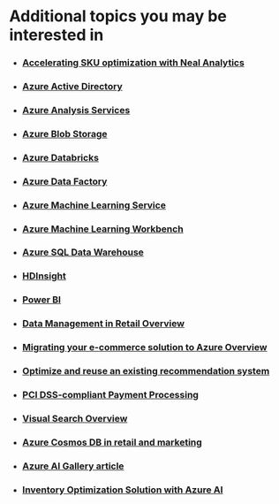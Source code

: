 # Additional topics you may be interested in

- ### [Accelerating SKU optimization with Neal Analytics](https://nealanalytics.com/solutions/sku-max/)

- ### [Azure Active Directory](https://azure.microsoft.com/en-us/services/active-directory/?WT.mc_id=skuassortment-usecaseguide-mazoroto)

- ### [Azure Analysis Services](https://azure.microsoft.com/en-us/services/analysis-services/?WT.mc_id=skuassortment-usecaseguide-mazoroto)

- ### [Azure Blob Storage](https://azure.microsoft.com/en-us/services/storage/blobs/?WT.mc_id=skuassortment-usecaseguide-mazoroto)

- ### [Azure Databricks](https://azure.microsoft.com/en-us/services/databricks/?WT.mc_id=skuassortment-usecaseguide-mazoroto)

- ### [Azure Data Factory](https://azure.microsoft.com/en-us/services/data-factory/?WT.mc_id=skuassortment-usecaseguide-mazoroto)

- ### [Azure Machine Learning Service](https://azure.microsoft.com/en-us/services/machine-learning-service/?WT.mc_id=skuassortment-usecaseguide-mazoroto)

- ### [Azure Machine Learning Workbench](https://docs.microsoft.com/en-us/azure/machine-learning/service/overview-what-happened-to-workbench)

- ### [Azure SQL Data Warehouse](https://azure.microsoft.com/en-us/services/sql-data-warehouse/?WT.mc_id=skuassortment-usecaseguide-mazoroto)

- ### [HDInsight](https://azure.microsoft.com/en-us/services/hdinsight/?WT.mc_id=skuassortment-usecaseguide-mazoroto)

- ### [Power BI](https://powerbi.microsoft.com/en-us/?WT.mc_id=skuassortment-usecaseguide-mazoroto)

- ### [Data Management in Retail Overview](https://docs.microsoft.com/en-us/azure/industry/retail/retail-data-management-overview)

- ### [Migrating your e-commerce solution to Azure Overview](https://docs.microsoft.com/en-us/azure/industry/retail/migrating-ecommerce-solution-to-azure)

- ### [Optimize and reuse an existing recommendation system](https://docs.microsoft.com/en-us/azure/industry/retail/recommendation-engine-optimization)

- ### [PCI DSS-compliant Payment Processing](https://docs.microsoft.com/en-us/azure/security/blueprints/pcidss-paaswa-overview?toc=%2Fen-us%2Fazure%2Findustry%2Ftoc.json&bc=%2Fen-us%2Fazure%2Findustry%2Fbreadcrumb%2Ftoc.json)

- ### [Visual Search Overview](https://docs.microsoft.com/en-us/azure/industry/retail/visual-search-use-case-overview)

- ### [Azure Cosmos DB in retail and marketing](https://docs.microsoft.com/en-us/azure/cosmos-db/use-cases?toc=%2Fen-us%2Fazure%2Findustry%2Ftoc.json&bc=%2Fen-us%2Fazure%2Findustry%2Fbreadcrumb%2Ftoc.json#retail-and-marketing)

- ### [Azure AI Gallery article](https://gallery.azure.ai/Solution/Demand-Forecasting-and-Price-Optimization)

- ### [Inventory Optimization Solution with Azure AI](https://blogs.technet.microsoft.com/machinelearning/2018/04/05/inventory-optimization-solution-in-the-azure-ai-gallery/)